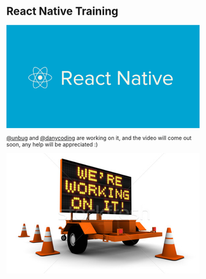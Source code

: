 # React Native Training
![](344067-reactive-native.jpg)

[@unbug](https://github.com/unbug) and [@danycoding](https://github.com/danycoding) are working on it, and the video will come out soon, any help will be appreciated :)

![](QQ20160627-1.png)


